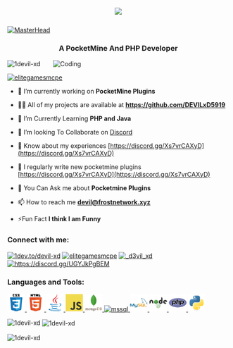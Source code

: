 ## <p align="center"> <a href="https://github.com/DenverCoder1/readme-typing-svg"><img src="https://readme-typing-svg.demolab.com/?lines=Hey+There+Myself+Devil;A+Self+Taught+PHP+Developer;Creator+And+Founder+of+EliteGames"></a> </p>
[![MasterHead](https://camo.githubusercontent.com/5346f5a9b63e9e93ff8265ebb05eeda7fc03e48dfe766ba177c788e5c65c6c86/68747470733a2f2f312e62702e626c6f6773706f742e636f6d2f2d37413457796e774c734d772f58624270435847386648492f41414141414141414d74342f754f613162704c736b5967727747626c6c6853753253446a5f4d69673853584a51434c63424741735948512f73313630302f323030305f36303070782e676966)](https://discord.gg/Xs7vrCAXyD)
<h3 align="center">A PocketMine And PHP Developer</h3>
<img align="right" alt="Coding" width="400" src="https://cdn.dribbble.com/users/1162077/screenshots/3848914/media/7ed7d5ca074b48b328150e5a231e8d1f.gif">

<p align="left"> <img src="https://komarev.com/ghpvc/?username=1devil-xd&label=Profile%20views&color=0e75b6&style=flat" alt="1devil-xd" /> </p>

<p align="left"> <a href="https://twitter.com/elitegamesmcpe" target="blank"><img src="https://img.shields.io/twitter/follow/elitegamesmcpe?logo=twitter&style=for-the-badge" alt="elitegamesmcpe" /></a> </p>

- 🔭 I’m currently working on **PocketMine Plugins**

- 👨‍💻 All of my projects are available at **https://github.com/DEVILxD5919**

- 👯 I’m Currently Learning **PHP and Java**

- 🤝 I’m looking To Collaborate on [Discord]([https://discord.gg/UGYJkPgBEM](https://discord.gg/Xs7vrCAXyD))

- 📄 Know about my experiences [https://discord.gg/Xs7vrCAXyD](https://discord.gg/Xs7vrCAXyD)

- 📝 I regularly write new pocketmine plugins [https://discord.gg/Xs7vrCAXyD](https://discord.gg/Xs7vrCAXyD)

- 💬 You Can Ask me about **Pocketmine Plugins**

- 📫 How to reach me **devil@frostnetwork.xyz**

- ⚡Fun Fact **I think I am Funny**

<h3 align="left">Connect with me:</h3>
<p align="left">
<a href="https://dev.to/1dev.to/devil-xd" target="blank"><img align="center" src="https://raw.githubusercontent.com/rahuldkjain/github-profile-readme-generator/master/src/images/icons/Social/devto.svg" alt="1dev.to/devil-xd" height="30" width="40" /></a>
<a href="https://twitter.com/elitegamesmcpe" target="blank"><img align="center" src="https://raw.githubusercontent.com/rahuldkjain/github-profile-readme-generator/master/src/images/icons/Social/twitter.svg" alt="elitegamesmcpe" height="30" width="40" /></a>
<a href="https://instagram.com/_d3vil_xd" target="blank"><img align="center" src="https://raw.githubusercontent.com/rahuldkjain/github-profile-readme-generator/master/src/images/icons/Social/instagram.svg" alt="_d3vil_xd" height="30" width="40" /></a>
<a href="https://discord.gg/https://discord.gg/UGYJkPgBEM" target="blank"><img align="center" src="https://raw.githubusercontent.com/rahuldkjain/github-profile-readme-generator/master/src/images/icons/Social/discord.svg" alt="https://discord.gg/UGYJkPgBEM" height="30" width="40" /></a>
</p>

<h3 align="left">Languages and Tools:</h3>
<p align="left"> <a href="https://www.w3schools.com/css/" target="_blank" rel="noreferrer"> <img src="https://raw.githubusercontent.com/devicons/devicon/master/icons/css3/css3-original-wordmark.svg" alt="css3" width="40" height="40"/> </a> <a href="https://www.w3.org/html/" target="_blank" rel="noreferrer"> <img src="https://raw.githubusercontent.com/devicons/devicon/master/icons/html5/html5-original-wordmark.svg" alt="html5" width="40" height="40"/> </a> <a href="https://www.java.com" target="_blank" rel="noreferrer"> <img src="https://raw.githubusercontent.com/devicons/devicon/master/icons/java/java-original.svg" alt="java" width="40" height="40"/> </a> <a href="https://developer.mozilla.org/en-US/docs/Web/JavaScript" target="_blank" rel="noreferrer"> <img src="https://raw.githubusercontent.com/devicons/devicon/master/icons/javascript/javascript-original.svg" alt="javascript" width="40" height="40"/> </a> <a href="https://www.mongodb.com/" target="_blank" rel="noreferrer"> <img src="https://raw.githubusercontent.com/devicons/devicon/master/icons/mongodb/mongodb-original-wordmark.svg" alt="mongodb" width="40" height="40"/> </a> <a href="https://www.microsoft.com/en-us/sql-server" target="_blank" rel="noreferrer"> <img src="https://www.svgrepo.com/show/303229/microsoft-sql-server-logo.svg" alt="mssql" width="40" height="40"/> </a> <a href="https://www.mysql.com/" target="_blank" rel="noreferrer"> <img src="https://raw.githubusercontent.com/devicons/devicon/master/icons/mysql/mysql-original-wordmark.svg" alt="mysql" width="40" height="40"/> </a> <a href="https://nodejs.org" target="_blank" rel="noreferrer"> <img src="https://raw.githubusercontent.com/devicons/devicon/master/icons/nodejs/nodejs-original-wordmark.svg" alt="nodejs" width="40" height="40"/> </a> <a href="https://www.php.net" target="_blank" rel="noreferrer"> <img src="https://raw.githubusercontent.com/devicons/devicon/master/icons/php/php-original.svg" alt="php" width="40" height="40"/> </a> <a href="https://www.python.org" target="_blank" rel="noreferrer"> <img src="https://raw.githubusercontent.com/devicons/devicon/master/icons/python/python-original.svg" alt="python" width="40" height="40"/> </a> </p>

<p><img align="left" src="https://github-readme-stats.vercel.app/api/top-langs?username=1devil-xd&show_icons=true&locale=en&layout=compact" alt="1devil-xd" /></p>

<p>&nbsp;<img align="center" src="https://github-readme-stats.vercel.app/api?username=1devil-xd&show_icons=true&locale=en" alt="1devil-xd" /></p>

<p><img align="center" src="https://github-readme-streak-stats.herokuapp.com/?user=1devil-xd&" alt="1devil-xd" /></p>
